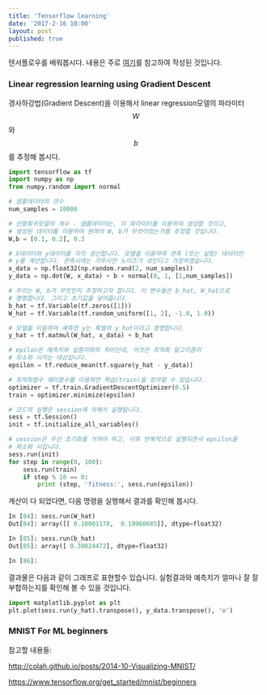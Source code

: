 ```yaml
---
title: 'Tensorflow learning'
date: '2017-2-16 10:00'
layout: post
published: true
---
```

텐서플로우를 배워봅시다. 내용은 주로 [여기](https://www.tensorflow.org/get_started)를 참고하여 작성된 것입니다.

### Linear regression learning using Gradient Descent 
경사하강법(Gradient Descent)을 이용해서 linear regression모델의 파라미터 $$W$$와 $$b$$를 추정해 봅시다.

```python 
import tensorflow as tf
import numpy as np
from numpy.random import normal

# 샘플데이터의 갯수 
num_samples = 10000

# 선형회귀모델의 계수 - 샘플데이터는, 이 파라미터를 이용하여 생성할 것이고, 
# 생성된 데이터를 이용하여 원래의 W, b가 무엇이었는가를 추정할 것입니다.
W,b = [0.1, 0.2], 0.3

# X데이터와 y데이터를 각각 생산합니다. 모델을 이용하여 관측 (또는 실험) 데이터인 
# y를 계산합니다. 관측시에는 가우시안 노이즈가 섞인다고 가정하였습니다. 
x_data = np.float32(np.random.rand(2, num_samples))
y_data = np.dot(W, x_data) + b + normal(0, 1, [1,num_samples])

# 우리는 W, b가 무엇인지 추정하고자 합니다. 이 변수들은 b_hat, W_hat으로 
# 명명합니다. 그리고 초기값을 넣어줍니다. 
b_hat = tf.Variable(tf.zeros([1]))
W_hat = tf.Variable(tf.random_uniform([1, 2], -1.0, 1.0))

# 모델을 이용하여 예측한 y는 특별히 y_hat이라고 명명합니다. 
y_hat = tf.matmul(W_hat, x_data) + b_hat

# epilon은 예측치와 실험치와의 차이인데, 이것은 최적화 알고리즘이 
# 최소화 시키는 대상입니다.
epsilon = tf.reduce_mean(tf.square(y_hat - y_data))

# 최적화함수 에러함수를 이용하면 학습(train)을 정의할 수 있습니다. 
optimizer = tf.train.GradientDescentOptimizer(0.5)
train = optimizer.minimize(epsilon)

# 코드의 실행은 session에 의해서 실행됩니다. 
sess = tf.Session()
init = tf.initialize_all_variables()

# session은 우선 초기화를 거쳐야 하고, 이후 반복적으로 실행되면서 epsilon을 
# 최소화 시킵니다. 
sess.run(init)
for step in range(0, 100):
    sess.run(train)
    if step % 10 == 0:
        print (step, 'fitness:', sess.run(epsilon))

```

계산이 다 되었다면, 다음 명령을 실행해서 결과를 확인해 봅시다.

```python
In [84]: sess.run(W_hat)
Out[84]: array([[ 0.10001178,  0.19960685]], dtype=float32)

In [85]: sess.run(b_hat)
Out[85]: array([ 0.30024472], dtype=float32)

In [86]:
```

결과물은 다음과 같이 그래프로 표현할수 있습니다. 실험결과와 예측치가 얼마나 잘 잘 부합하는지를 확인해 볼 수 있을 것입니다. 
```python
import matplotlib.pyplot as plt
plt.plot(sess.run(y_hat).transpose(), y_data.transpose(), 'o')
```

### MNIST For ML beginners

참고할 내용들: 

http://colah.github.io/posts/2014-10-Visualizing-MNIST/

https://www.tensorflow.org/get_started/mnist/beginners


